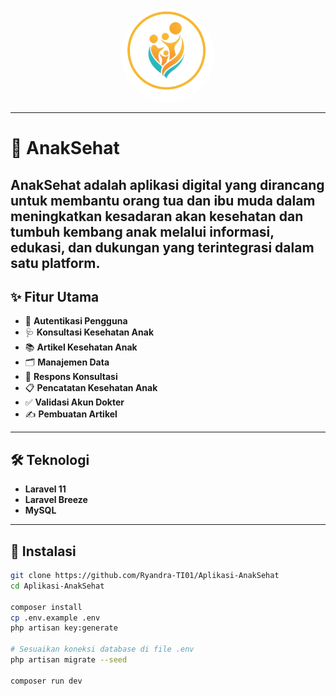 <p align="center">
  <a href="#" target="_blank" >
    <img src="https://github.com/Ryandra-TI01/Aplikasi-AnakSehat/blob/main/public/admin/assets/img/logo-rpl.jpeg?raw=true" alt="Logo AnakSehat" style="border-radius: 50%; width: 150px;">
  </a>
</p>


---

# 👶 AnakSehat

**AnakSehat** adalah aplikasi digital yang dirancang untuk membantu orang tua dan ibu muda dalam meningkatkan kesadaran akan kesehatan dan tumbuh kembang anak melalui informasi, edukasi, dan dukungan yang terintegrasi dalam satu platform.
---

## ✨ Fitur Utama

- 🔐 **Autentikasi Pengguna**
- 🩺 **Konsultasi Kesehatan Anak**
- 📚 **Artikel Kesehatan Anak**
- 🗂️ **Manajemen Data**
- 💬 **Respons Konsultasi**
- 📋 **Pencatatan Kesehatan Anak**
- ✅ **Validasi Akun Dokter**
- ✍️ **Pembuatan Artikel**

---

## 🛠️ Teknologi

- **Laravel 11**
- **Laravel Breeze**
- **MySQL**

---

## 🚀 Instalasi

```bash
git clone https://github.com/Ryandra-TI01/Aplikasi-AnakSehat
cd Aplikasi-AnakSehat

composer install
cp .env.example .env
php artisan key:generate

# Sesuaikan koneksi database di file .env
php artisan migrate --seed

composer run dev
